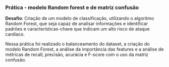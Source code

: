 ### Prática - modelo Random forest e de matriz confusão

**Desafio**:
Criação de um modelo de classificação, utilizando o algoritmo Random Forest, que seja capaz de analisar informações e identificar padrões e características-chave que indicam um alto risco de ataque cardíaco. 

Nessa prática foi realizado o balanceamento do dataset, a criação do modelo Random Forest, a análise da importância das features e a análise de métricas de recall, precisão, acurácia e F-score com o uso da matriz confusão.
